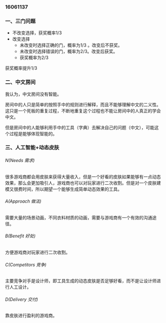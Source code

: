 ### 16061137

### 一、三门问题

* 不改变选择，获奖概率1/3
* 改变选择
  * 未改变时选择正确的门，概率为1/3 。改变后不获奖。
  * 未改变时选择错误的门，概率为2/3。改变后获奖。
  * 获奖概率为2/3

获奖概率提升1/3

### 二、中文房间

我认为，中文房间没有智能。

房间中的人只是简单的按照手中的规则进行解释，而且不能够理解中文的二义性。这只是一个死板的重复过程，不断地重复这个过程也不能让房间中的人真正的学会中文。

但是房间中的人能够利用手中的工具（字典）去解决自己的问题（中文），可能这个过程是能够体现智能的。

### 三、人工智能+动态皮肤

###### N(Needs 需求)

很多游戏商都会用皮肤来获得大量收入，但是一个好看的皮肤如果能够有一点动态效果，那么会更加吸引人，游戏商也可以对玩家进行二次收割。但是对一个皮肤建模又很费时间，所以期望一个能够生成简单动态效果的工具。

###### A(Approach 做法)

需要大量的场景动画，不同衣料材质的动画，需要与游戏商有一个有效的沟通途径。

###### B(Benefit 好处)

方便游戏商对玩家进行二次收割。

###### C(Competitors 竞争)

主要竞争对手是设计师，即工具生成的动态皮肤是否足够好看，而不是让设计师进行人工设计。

###### D(Delivery 交付)

靠皮肤进行盈利的游戏商。